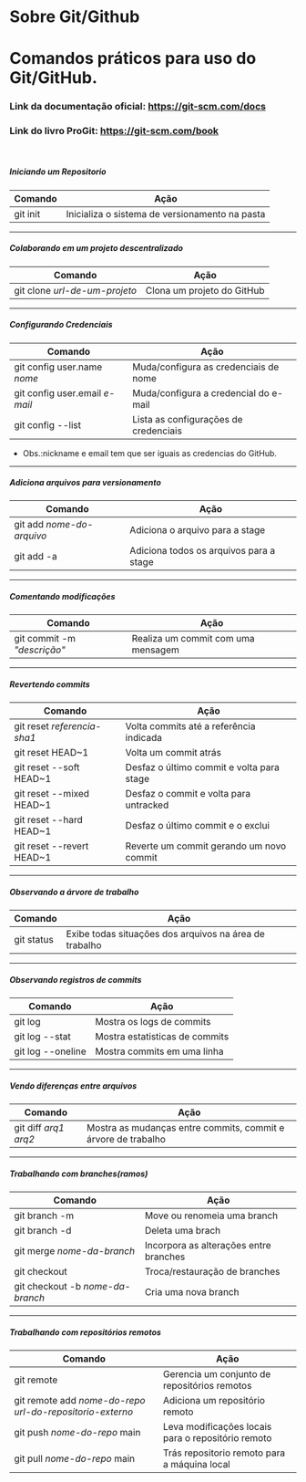 
# Sobre Git/Github

# Comandos práticos para uso do Git/GitHub.

### Link da documentação oficial: <https://git-scm.com/docs> 
### Link do livro ProGit: <https://git-scm.com/book>

&nbsp;

##### Iniciando um Repositorio
Comando | Ação
--------- | ------
 git init  | Inicializa o sistema de versionamento na pasta
 ---
 
##### Colaborando em um projeto descentralizado
Comando | Ação
--------- | ------
git clone _url-de-um-projeto_| Clona um projeto do GitHub
---

##### Configurando Credenciais
Comando | Ação
--------- | ------
git config user.name _nome_ | Muda/configura as credenciais de nome
git config user.email _e-mail_ | Muda/configura a credencial do e-mail
git config --list | Lista as configurações de credenciais 

* Obs.:nickname e email tem que ser iguais as credencias do GitHub.
---

##### Adiciona arquivos para versionamento

Comando | Ação
--------- | ------
git add _nome-do-arquivo_| Adiciona o arquivo para a stage
git add -a | Adiciona todos os arquivos para a stage
---

##### Comentando modificações
Comando | Ação
--------- | ------
git commit -m _"descrição"_| Realiza um commit com uma mensagem
---

##### Revertendo commits
Comando | Ação
--------- | ------
git reset _referencia-sha1_ | Volta commits até a referência indicada
git reset HEAD~1 | Volta um commit atrás
git reset --soft HEAD~1 | Desfaz o último commit e volta para stage 
git reset --mixed HEAD~1 | Desfaz o commit e volta para untracked
git reset --hard HEAD~1 | Desfaz o último commit e o exclui
git reset --revert HEAD~1 | Reverte um commit gerando um novo commit
---

##### Observando a árvore de trabalho
Comando | Ação
--------- | ------
git status | Exibe todas situações dos arquivos na área de trabalho
---

##### Observando registros de commits

Comando | Ação
--------- | ------
git log | Mostra os logs de commits
git log --stat | Mostra estatisticas de commits
git log --oneline | Mostra commits em uma linha
---

##### Vendo diferenças entre arquivos

Comando | Ação
--------- | ------
git diff _arq1_ _arq2_ | Mostra as mudanças entre commits, commit e árvore de trabalho
---

##### Trabalhando com branches(ramos)

Comando | Ação
--------- | ------
git branch -m| Move ou renomeia uma branch
git branch -d| Deleta uma brach
git merge _nome-da-branch_ | Incorpora as alterações entre branches
git checkout | Troca/restauração de branches
git checkout -b _nome-da-branch_ | Cria uma nova branch
---

##### Trabalhando com repositórios remotos

Comando | Ação
--------- | ------
git remote | Gerencia um conjunto de repositórios remotos
git remote add _nome-do-repo_ _url-do-repositorio-externo_ | Adiciona um repositório remoto
git push _nome-do-repo_ main  | Leva modificações locais para o repositório remoto
git pull _nome-do-repo_ main | Trás repositorio remoto para a máquina local



